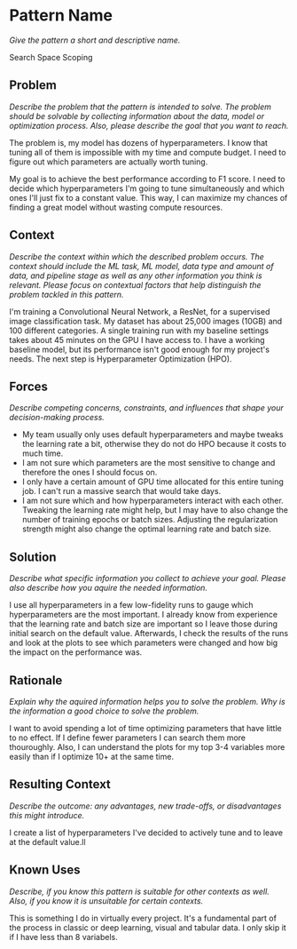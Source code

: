 # Pattern Name
*Give the pattern a short and descriptive name.*

Search Space Scoping

## Problem
*Describe the problem that the pattern is intended to solve. The problem should be solvable by collecting information about the data, model or optimization process. Also, please describe the goal that you want to reach.*

The problem is, my model has dozens of hyperparameters.
I know that tuning all of them is impossible with my time and compute budget.
I need to figure out which parameters are actually worth tuning.

My goal is to achieve the best performance according to F1 score.
I need to decide which hyperparameters I'm going to tune simultaneously and which ones I'll just fix to a constant value.
This way, I can maximize my chances of finding a great model without wasting compute resources.

## Context
*Describe the context within which the described problem occurs. The context should include the ML task, ML model, data type and amount of data, and pipeline stage as well as any other information you think is relevant. Please focus on contextual factors that help distinguish the problem tackled in this pattern.*

I'm training a Convolutional Neural Network, a ResNet, for a supervised image classification task.
My dataset has about 25,000 images (10GB) and 100 different categories.
A single training run with my baseline settings takes about 45 minutes on the GPU I have access to.
I have a working baseline model, but its performance isn't good enough for my project's needs.
The next step is Hyperparameter Optimization (HPO).

## Forces
*Describe competing concerns, constraints, and influences that shape your decision-making process.*

* My team usually only uses default hyperparameters and maybe tweaks the learning rate a bit, otherwise they do not do HPO because it costs to much time.
* I am not sure which parameters are the most sensitive to change and therefore the ones I should focus on.
* I only have a certain amount of GPU time allocated for this entire tuning job. I can't run a massive search that would take days.
* I am not sure which and how hyperparameters interact with each other. Tweaking the learning rate might help, but I may have to also change the number of training epochs or batch sizes. Adjusting the regularization strength might also change the optimal learning rate and batch size.


## Solution
*Describe what specific information you collect to achieve your goal. Please also describe how you aquire the needed information.*

I use all hyperparameters in a few low-fidelity runs to gauge which hyperparameters are the most important.
I already know from experience that the learning rate and batch size are important so I leave those during initial search on the default value.
Afterwards, I check the results of the runs and look at the plots to see which parameters were changed and how big the impact on the performance was.

## Rationale
*Explain why the aquired information helps you to solve the problem. Why is the information a good choice to solve the problem.*

I want to avoid spending a lot of time optimizing parameters that have little to no effect.
If I define fewer parameters I can search them more thouroughly.
Also, I can understand the plots for my top 3-4 variables more easily than if I optimize 10+ at the same time.

## Resulting Context
*Describe the outcome: any advantages, new trade-offs, or disadvantages this might introduce.*

I create a list of hyperparameters I've decided to actively tune and to leave at the default value.ll

## Known Uses
*Describe, if you know this pattern is suitable for other contexts as well. Also, if you know it is unsuitable for certain contexts.*

This is something I do in virtually every project. It's a fundamental part of the process in classic or deep learning, visual and tabular data.
I only skip it if I have less than 8 variabels.
